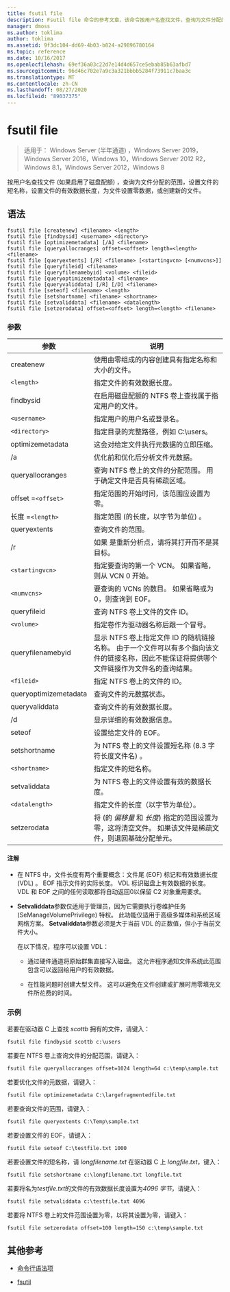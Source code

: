 ```yaml
---
title: fsutil file
description: Fsutil file 命令的参考文章，该命令按用户名查找文件，查询为文件分配的范围，设置文件的短名称，设置文件的有效数据长度，为文件设置零数据，或创建新的文件。
manager: dmoss
ms.author: toklima
author: toklima
ms.assetid: 9f3dc104-dd69-4b03-b824-a29896780164
ms.topic: reference
ms.date: 10/16/2017
ms.openlocfilehash: 69ef36a03c22d7e14d4d657ce5ebab85b63afbd7
ms.sourcegitcommit: 96d46c702e7a9c3a321bbbb5284f73911c7baa3c
ms.translationtype: MT
ms.contentlocale: zh-CN
ms.lasthandoff: 08/27/2020
ms.locfileid: "89037375"
---
```

# <a name="fsutil-file"></a>fsutil file

> 适用于： Windows Server (半年通道) ，Windows Server 2019，Windows Server 2016，Windows 10，Windows Server 2012 R2，Windows 8.1，Windows Server 2012，Windows 8

按用户名查找文件 (如果启用了磁盘配额) ，查询为文件分配的范围，设置文件的短名称，设置文件的有效数据长度，为文件设置零数据，或创建新的文件。

## <a name="syntax"></a>语法

```
fsutil file [createnew] <filename> <length>
fsutil file [findbysid] <username> <directory>
fsutil file [optimizemetadata] [/A] <filename>
fsutil file [queryallocranges] offset=<offset> length=<length> <filename>
fsutil file [queryextents] [/R] <filename> [<startingvcn> [<numvcns>]]
fsutil file [queryfileid] <filename>
fsutil file [queryfilenamebyid] <volume> <fileid>
fsutil file [queryoptimizemetadata] <filename>
fsutil file [queryvaliddata] [/R] [/D] <filename>
fsutil file [seteof] <filename> <length>
fsutil file [setshortname] <filename> <shortname>
fsutil file [setvaliddata] <filename> <datalength>
fsutil file [setzerodata] offset=<offset> length=<length> <filename>
```

### <a name="parameters"></a>参数

| 参数 | 说明 |
| --------- | ----------- |
| createnew | 使用由零组成的内容创建具有指定名称和大小的文件。 |
| `<length>` | 指定文件的有效数据长度。 |
| findbysid | 在启用磁盘配额的 NTFS 卷上查找属于指定用户的文件。 |
| `<username>` | 指定用户的用户名或登录名。 |
| `<directory>` | 指定目录的完整路径，例如 C:\users。 |
| optimizemetadata | 这会对给定文件执行元数据的立即压缩。 |
| /a | 优化前和优化后分析文件元数据。 |
| queryallocranges | 查询 NTFS 卷上的文件的分配范围。 用于确定文件是否具有稀疏区域。 |
| offset =`<offset>` | 指定范围的开始时间，该范围应设置为零。 |
| 长度 =`<length>` | 指定范围 (的长度，以字节为单位) 。 |
| queryextents | 查询文件的范围。 |
| /r | 如果 <filename> 是重新分析点，请将其打开而不是其目标。 |
| `<startingvcn>` | 指定要查询的第一个 VCN。 如果省略，则从 VCN 0 开始。 |
| `<numvcns>` | 要查询的 VCNs 的数目。 如果省略或为0，则查询到 EOF。 |
| queryfileid | 查询 NTFS 卷上文件的文件 ID。 |
| `<volume>` | 指定卷作为驱动器名称后跟一个冒号。 |
| queryfilenamebyid | 显示 NTFS 卷上指定文件 ID 的随机链接名称。 由于一个文件可以有多个指向该文件的链接名称，因此不能保证将提供哪个文件链接作为文件名的查询结果。 |
| `<fileid>` | 指定 NTFS 卷上的文件的 ID。 |
| queryoptimizemetadata | 查询文件的元数据状态。 |
| queryvaliddata | 查询文件的有效数据长度。 |
| /d | 显示详细的有效数据信息。 |
| seteof | 设置给定文件的 EOF。 |
| setshortname | 为 NTFS 卷上的文件设置短名称 (8.3 字符长度文件名) 。 |
| `<shortname>` | 指定文件的短名称。 |
| setvaliddata | 为 NTFS 卷上的文件设置有效的数据长度。 |
| `<datalength>` | 指定文件的长度（以字节为单位）。 |
| setzerodata | 将 (的 *偏移量* 和 *长度*) 指定的范围设置为零，这将清空文件。 如果该文件是稀疏文件，则退回基础分配单元。 |

#### <a name="remarks"></a>注解

- 在 NTFS 中，文件长度有两个重要概念：文件尾 (EOF) 标记和有效数据长度 (VDL) 。 EOF 指示文件的实际长度。 VDL 标识磁盘上有效数据的长度。 VDL 和 EOF 之间的任何读取都将自动返回0以保留 C2 对象重用要求。

- **Setvaliddata**参数仅适用于管理员，因为它需要执行卷维护任务 (SeManageVolumePrivilege) 特权。 此功能仅适用于高级多媒体和系统区域网络方案。 **Setvaliddata**参数必须是大于当前 VDL 的正数值，但小于当前文件大小。

    在以下情况，程序可以设置 VDL：

    - 通过硬件通道将原始群集直接写入磁盘。 这允许程序通知文件系统此范围包含可以返回给用户的有效数据。

    - 在性能问题时创建大型文件。 这可以避免在文件创建或扩展时用零填充文件所花费的时间。

### <a name="examples"></a>示例

若要在驱动器 C 上查找 *scottb* 拥有的文件，请键入：

```
fsutil file findbysid scottb c:\users
```

若要在 NTFS 卷上查询文件的分配范围，请键入：

```
fsutil file queryallocranges offset=1024 length=64 c:\temp\sample.txt
```

若要优化文件的元数据，请键入：

```
fsutil file optimizemetadata C:\largefragmentedfile.txt
```

若要查询文件的范围，请键入：

```
fsutil file queryextents C:\Temp\sample.txt
```

若要设置文件的 EOF，请键入：

```
fsutil file seteof C:\testfile.txt 1000
```

若要设置文件的短名称，请 *longfilename.txt* 在驱动器 C 上 *longfile.txt*，键入：

```
fsutil file setshortname c:\longfilename.txt longfile.txt
```

若要将名为*testfile.txt*的文件的有效数据长度设置为*4096 字节*，请键入：

```
fsutil file setvaliddata c:\testfile.txt 4096
```

若要将 NTFS 卷上的文件范围设置为零，以将其设置为零，请键入：

```
fsutil file setzerodata offset=100 length=150 c:\temp\sample.txt
```

## <a name="additional-references"></a>其他参考

- [命令行语法项](command-line-syntax-key.md)

- [fsutil](fsutil.md)
